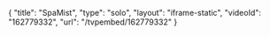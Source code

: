{
    "title": "SpaMist",
    "type": "solo",
    "layout": "iframe-static",
    "videoId": "162779332",
    "url": "\/tvpembed\/162779332"
}